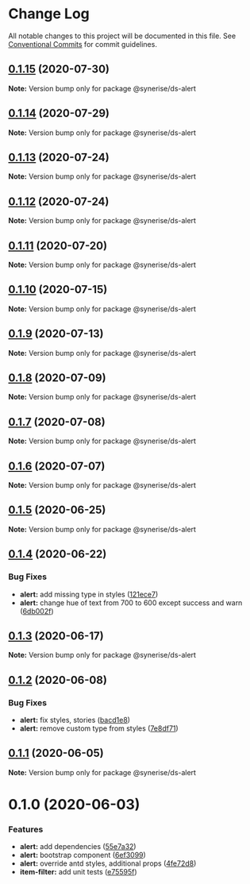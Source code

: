 # Change Log

All notable changes to this project will be documented in this file.
See [Conventional Commits](https://conventionalcommits.org) for commit guidelines.

## [0.1.15](https://github.com/Synerise/synerise-design/compare/@synerise/ds-alert@0.1.14...@synerise/ds-alert@0.1.15) (2020-07-30)

**Note:** Version bump only for package @synerise/ds-alert





## [0.1.14](https://github.com/Synerise/synerise-design/compare/@synerise/ds-alert@0.1.13...@synerise/ds-alert@0.1.14) (2020-07-29)

**Note:** Version bump only for package @synerise/ds-alert





## [0.1.13](https://github.com/Synerise/synerise-design/compare/@synerise/ds-alert@0.1.12...@synerise/ds-alert@0.1.13) (2020-07-24)

**Note:** Version bump only for package @synerise/ds-alert





## [0.1.12](https://github.com/Synerise/synerise-design/compare/@synerise/ds-alert@0.1.11...@synerise/ds-alert@0.1.12) (2020-07-24)

**Note:** Version bump only for package @synerise/ds-alert





## [0.1.11](https://github.com/Synerise/synerise-design/compare/@synerise/ds-alert@0.1.10...@synerise/ds-alert@0.1.11) (2020-07-20)

**Note:** Version bump only for package @synerise/ds-alert





## [0.1.10](https://github.com/Synerise/synerise-design/compare/@synerise/ds-alert@0.1.9...@synerise/ds-alert@0.1.10) (2020-07-15)

**Note:** Version bump only for package @synerise/ds-alert





## [0.1.9](https://github.com/Synerise/synerise-design/compare/@synerise/ds-alert@0.1.8...@synerise/ds-alert@0.1.9) (2020-07-13)

**Note:** Version bump only for package @synerise/ds-alert





## [0.1.8](https://github.com/Synerise/synerise-design/compare/@synerise/ds-alert@0.1.7...@synerise/ds-alert@0.1.8) (2020-07-09)

**Note:** Version bump only for package @synerise/ds-alert





## [0.1.7](https://github.com/Synerise/synerise-design/compare/@synerise/ds-alert@0.1.6...@synerise/ds-alert@0.1.7) (2020-07-08)

**Note:** Version bump only for package @synerise/ds-alert





## [0.1.6](https://github.com/Synerise/synerise-design/compare/@synerise/ds-alert@0.1.5...@synerise/ds-alert@0.1.6) (2020-07-07)

**Note:** Version bump only for package @synerise/ds-alert





## [0.1.5](https://github.com/Synerise/synerise-design/compare/@synerise/ds-alert@0.1.4...@synerise/ds-alert@0.1.5) (2020-06-25)

**Note:** Version bump only for package @synerise/ds-alert





## [0.1.4](https://github.com/Synerise/synerise-design/compare/@synerise/ds-alert@0.1.3...@synerise/ds-alert@0.1.4) (2020-06-22)


### Bug Fixes

* **alert:** add missing type in styles ([121ece7](https://github.com/Synerise/synerise-design/commit/121ece74b5faa624dd4397c430a9f9e903df7588))
* **alert:** change hue of text from 700 to 600 except success and warn ([6db002f](https://github.com/Synerise/synerise-design/commit/6db002fe7397be14be7694d0a01001ef69d8b6e2))





## [0.1.3](https://github.com/Synerise/synerise-design/compare/@synerise/ds-alert@0.1.2...@synerise/ds-alert@0.1.3) (2020-06-17)

**Note:** Version bump only for package @synerise/ds-alert





## [0.1.2](https://github.com/Synerise/synerise-design/compare/@synerise/ds-alert@0.1.1...@synerise/ds-alert@0.1.2) (2020-06-08)


### Bug Fixes

* **alert:** fix styles, stories ([bacd1e8](https://github.com/Synerise/synerise-design/commit/bacd1e8931a1775b0850f5b3e33a2087fb0c3fb9))
* **alert:** remove custom type from styles ([7e8df71](https://github.com/Synerise/synerise-design/commit/7e8df7170c038b6210d3c97b1d394a348eda81c0))





## [0.1.1](https://github.com/Synerise/synerise-design/compare/@synerise/ds-alert@0.1.0...@synerise/ds-alert@0.1.1) (2020-06-05)

**Note:** Version bump only for package @synerise/ds-alert





# 0.1.0 (2020-06-03)


### Features

* **alert:** add dependencies ([55e7a32](https://github.com/Synerise/synerise-design/commit/55e7a32df1a19f4d6c36e3c6b762902bb2f52a75))
* **alert:** bootstrap component ([6ef3099](https://github.com/Synerise/synerise-design/commit/6ef3099679957e16795007de463217b0ee73bae9))
* **alert:** override antd styles, additional props ([4fe72d8](https://github.com/Synerise/synerise-design/commit/4fe72d82308885c2376430bf0b3d248f7dd923ea))
* **item-filter:** add unit tests ([e75595f](https://github.com/Synerise/synerise-design/commit/e75595fe4c1c558e58db9650c5fd30c3dcb034f3))

